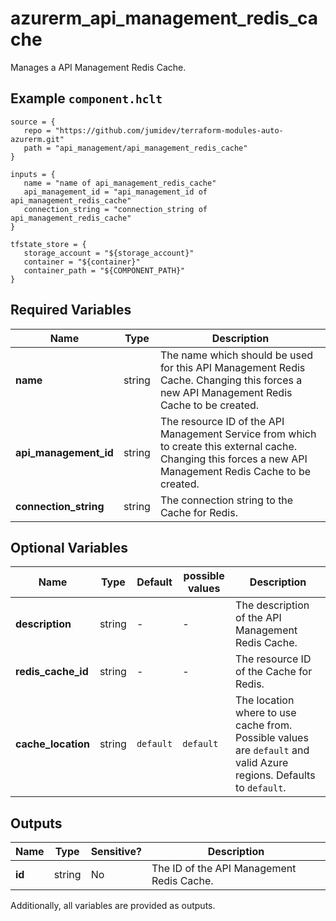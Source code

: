 # azurerm_api_management_redis_cache

Manages a API Management Redis Cache.

## Example `component.hclt`

```hcl
source = {
   repo = "https://github.com/jumidev/terraform-modules-auto-azurerm.git" 
   path = "api_management/api_management_redis_cache" 
}

inputs = {
   name = "name of api_management_redis_cache" 
   api_management_id = "api_management_id of api_management_redis_cache" 
   connection_string = "connection_string of api_management_redis_cache" 
}

tfstate_store = {
   storage_account = "${storage_account}" 
   container = "${container}" 
   container_path = "${COMPONENT_PATH}" 
}

```

## Required Variables

| Name | Type |  Description |
| ---- | --------- |  ----------- |
| **name** | string |  The name which should be used for this API Management Redis Cache. Changing this forces a new API Management Redis Cache to be created. | 
| **api_management_id** | string |  The resource ID of the API Management Service from which to create this external cache. Changing this forces a new API Management Redis Cache to be created. | 
| **connection_string** | string |  The connection string to the Cache for Redis. | 

## Optional Variables

| Name | Type |  Default  |  possible values |  Description |
| ---- | --------- |  ----------- | ----------- | ----------- |
| **description** | string |  -  |  -  |  The description of the API Management Redis Cache. | 
| **redis_cache_id** | string |  -  |  -  |  The resource ID of the Cache for Redis. | 
| **cache_location** | string |  `default`  |  `default`  |  The location where to use cache from. Possible values are `default` and valid Azure regions. Defaults to `default`. | 



## Outputs

| Name | Type | Sensitive? | Description |
| ---- | ---- | --------- | --------- |
| **id** | string | No  | The ID of the API Management Redis Cache. | 

Additionally, all variables are provided as outputs.
